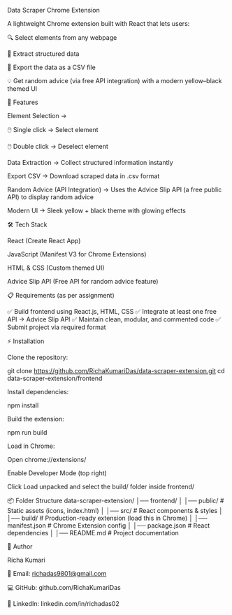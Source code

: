 Data Scraper Chrome Extension

A lightweight Chrome extension built with React that lets users:

🔍 Select elements from any webpage

📑 Extract structured data

📂 Export the data as a CSV file

💡 Get random advice (via free API integration) with a modern yellow–black themed UI

🚀 Features

Element Selection →

🖱️ Single click → Select element

🖱️ Double click → Deselect element

Data Extraction → Collect structured information instantly

Export CSV → Download scraped data in .csv format

Random Advice (API Integration) → Uses the Advice Slip API
 (a free public API) to display random advice

Modern UI → Sleek yellow + black theme with glowing effects

🛠️ Tech Stack

React (Create React App)

JavaScript (Manifest V3 for Chrome Extensions)

HTML & CSS (Custom themed UI)

Advice Slip API (Free API for random advice feature)

📋 Requirements (as per assignment)

✅ Build frontend using React.js, HTML, CSS
✅ Integrate at least one free API → Advice Slip API
✅ Maintain clean, modular, and commented code
✅ Submit project via required format

⚡ Installation

Clone the repository:

git clone https://github.com/RichaKumariDas/data-scraper-extension.git
cd data-scraper-extension/frontend


Install dependencies:

npm install


Build the extension:

npm run build


Load in Chrome:

Open chrome://extensions/

Enable Developer Mode (top right)

Click Load unpacked and select the build/ folder inside frontend/

📦 Folder Structure
data-scraper-extension/
│── frontend/
│   │── public/          # Static assets (icons, index.html)
│   │── src/             # React components & styles
│   │── build/           # Production-ready extension (load this in Chrome)
│   │── manifest.json    # Chrome Extension config
│   │── package.json     # React dependencies
│   │── README.md        # Project documentation

👤 Author

Richa Kumari

📧 Email: richadas9801@gmail.com

💻 GitHub: github.com/RichaKumariDas

🔗 LinkedIn: linkedin.com/in/richadas02